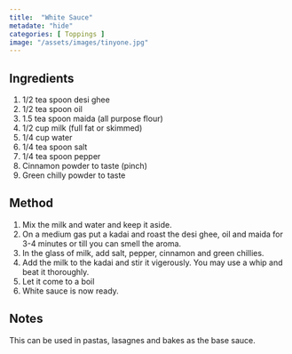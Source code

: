 ```yaml
---
title:  "White Sauce"
metadate: "hide"
categories: [ Toppings ]
image: "/assets/images/tinyone.jpg"
---
```


## Ingredients

1. 1/2 tea spoon desi ghee
2. 1/2 tea spoon oil
3. 1.5 tea spoon maida (all purpose flour)
4. 1/2 cup milk (full fat or skimmed)
5. 1/4 cup water
6. 1/4 tea spoon salt
7. 1/4 tea spoon pepper
8. Cinnamon powder to taste (pinch)
9. Green chilly powder to taste


## Method

1. Mix the milk and water and keep it aside.
2. On a medium gas put a kadai and roast the desi ghee, oil and maida for 3-4 minutes or till you can smell the aroma.
3. In the glass of milk, add salt, pepper, cinnamon and green chillies.
4. Add the milk to the kadai and stir it vigerously. You may use a whip and beat it thoroughly.
5. Let it come to a boil
6. White sauce is now ready.


## Notes

This can be used in pastas, lasagnes and bakes as the base sauce.